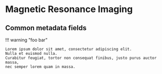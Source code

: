 # Magnetic Resonance Imaging

## Common metadata fields

!!! warning "foo bar"

    Lorem ipsum dolor sit amet, consectetur adipiscing elit.
    Nulla et euismod nulla.
    Curabitur feugiat, tortor non consequat finibus, justo purus auctor massa,
    nec semper lorem quam in massa.
